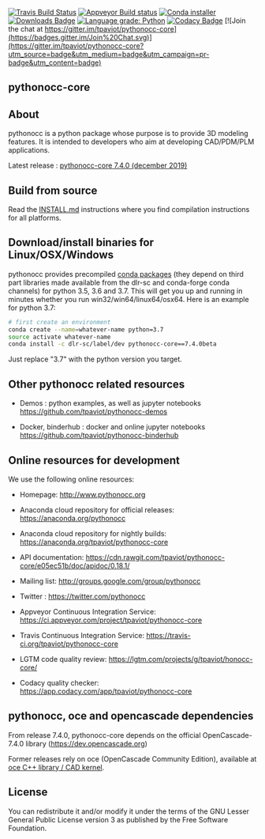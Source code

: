 [![Travis Build Status](https://travis-ci.org/tpaviot/pythonocc-core.png?branch=master)](https://travis-ci.org/tpaviot/pythonocc-core)
[![Appveyor Build status](https://ci.appveyor.com/api/projects/status/qaeurexctw3l8f6f/branch/master?svg=true)](https://ci.appveyor.com/project/tpaviot/pythonocc-core)
[![Conda installer](https://anaconda.org/pythonocc/pythonocc-core/badges/installer/conda.svg)](https://anaconda.org/pythonocc/pythonocc-core)
[![Downloads Badge](https://anaconda.org/pythonocc/pythonocc-core/badges/downloads.svg)](https://anaconda.org/pythonocc/pythonocc-core)
[![Language grade: Python](https://img.shields.io/lgtm/grade/python/g/tpaviot/pythonocc-core.svg?logo=lgtm&logoWidth=18)](https://lgtm.com/projects/g/tpaviot/pythonocc-core/context:python)
[![Codacy Badge](https://api.codacy.com/project/badge/Grade/67c121324b8d4f37bc27029464c87020)](https://www.codacy.com/app/tpaviot/pythonocc-core?utm_source=github.com&amp;utm_medium=referral&amp;utm_content=tpaviot/pythonocc-core&amp;utm_campaign=Badge_Grade)
[![Join the chat at https://gitter.im/tpaviot/pythonocc-core](https://badges.gitter.im/Join%20Chat.svg)](https://gitter.im/tpaviot/pythonocc-core?utm_source=badge&utm_medium=badge&utm_campaign=pr-badge&utm_content=badge)

pythonocc-core
--------------

About
-----

pythonocc is a python package whose purpose is to provide 3D modeling
features. It is intended to developers who aim at developing
CAD/PDM/PLM applications.

Latest release : [pythonocc-core 7.4.0 (december 2019)](https://github.com/tpaviot/pythonocc-core/releases/tag/7.4.0)


Build from source
-----------------

Read the [INSTALL.md](https://github.com/tpaviot/pythonocc-core/blob/master/INSTALL.md) instructions where you find compilation instructions for all platforms.

Download/install binaries for Linux/OSX/Windows
-----------------------------------------------

pythonocc provides precompiled [conda packages](https://anaconda.org/pythonocc/pythonocc-core) (they depend on third part libraries made available from the dlr-sc and conda-forge conda channels) for python 3.5, 3.6 and 3.7. This will get you up and running in minutes whether you run win32/win64/linux64/osx64. Here is an example for python 3.7:

```bash
# first create an environment
conda create --name=whatever-name python=3.7
source activate whatever-name
conda install -c dlr-sc/label/dev pythonocc-core==7.4.0beta
```

Just replace "3.7" with the python version you target.

Other pythonocc related resources
---------------------------------

* Demos : python examples, as well as jupyter notebooks https://github.com/tpaviot/pythonocc-demos

* Docker, binderhub : docker and online jupyter notebooks https://github.com/tpaviot/pythonocc-binderhub

Online resources for development
--------------------------------

We use the following online resources:
* Homepage: http://www.pythonocc.org

* Anaconda cloud repository for official releases: https://anaconda.org/pythonocc

* Anaconda cloud repository for nightly builds: https://anaconda.org/tpaviot/pythonocc-core

* API documentation: https://cdn.rawgit.com/tpaviot/pythonocc-core/e05ec51b/doc/apidoc/0.18.1/

* Mailing list: http://groups.google.com/group/pythonocc

* Twitter : https://twitter.com/pythonocc

* Appveyor Continuous Integration Service: https://ci.appveyor.com/project/tpaviot/pythonocc-core

* Travis Continuous Integration Service: https://travis-ci.org/tpaviot/pythonocc-core

* LGTM code quality review: https://lgtm.com/projects/g/tpaviot/honocc-core/

* Codacy quality checker: https://app.codacy.com/app/tpaviot/pythonocc-core

pythonocc, oce and opencascade dependencies
-------------------------------------------

From release 7.4.0, pythonocc-core depends on the official OpenCascade-7.4.0 library (https://dev.opencascade.org)

Former releases rely on oce (OpenCascade Community Edition), available at  
[oce C++ library / CAD kernel](https://github.com/tpaviot/oce).

License
-------

You can redistribute it and/or modify it under the terms of the GNU Lesser
General Public License version 3 as published by the Free Software Foundation.
